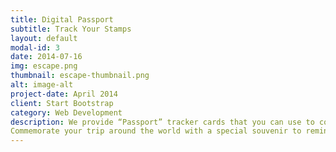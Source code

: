 ```yaml
---
title: Digital Passport
subtitle: Track Your Stamps
layout: default
modal-id: 3
date: 2014-07-16
img: escape.png
thumbnail: escape-thumbnail.png
alt: image-alt
project-date: April 2014
client: Start Bootstrap
category: Web Development
description: We provide “Passport” tracker cards that you can use to collect stamps from the restaurants you visit.
Commemorate your trip around the world with a special souvenir to remind you of your journey! We also provided a digital passport version that allows you to link your phone number and unique stamp IDs found at PON restaurants to easily access your Passport anytime and anywhere.
---
```

